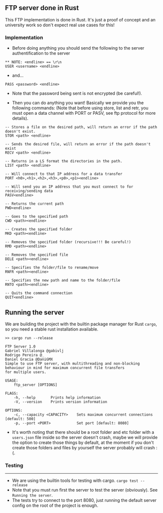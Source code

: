 ## FTP server done in Rust

This FTP implementation is done in Rust. It's just a proof of concept and an university work
so don't expect real use cases for this!

### Implementation

- Before doing anything you should send the following to the server authentification to the server

```
** NOTE: <endline> == \r\n
USER <username> <endline>
```

- and...

```
PASS <password> <endline>
```

- Note that the password being sent is not encrypted (be careful!).

- Then you can do anything you want! Basically we provide you the following commands: (Note
  that before using store, list and retr, you must open a data channel with PORT or PASV, see ftp protocol for more details).

```
-- Stores a file on the desired path, will return an error if the path doesn't exist.
STOR <path> <endline>
```

```
-- Sends the desired file, will return an error if the path doesn't exist
RECV <path> <endline>
```

```
-- Returns in a LS format the directories in the path.
LIST <path> <endline>
```

```
-- Will connect to that IP address for a data transfer
PORT <h0>,<h1>,<h2>,<h3>,<p0>,<p1><endline>
```

```
-- Will send you an IP address that you must connect to for receiving/sending data
PASV<endline>
```

```
-- Returns the current path
PWD<endline>
```

```
-- Goes to the specified path
CWD <path><endline>
```

```
-- Creates the specified folder
MKD <path><endline>
```

```
-- Removes the specified folder (recursive!!! Be careful!)
RMD <path><endline>
```

```
-- Removes the specified file
DELE <path><endline>
```

```
-- Specifies the folder/file to rename/move
RNFR <path><endline>
```

```
-- Specifies the new path and name to the folder/file
RNTO <path><endline>
```

```
-- Quits the command connection
QUIT<endline>
```

## Running the server

We are building the project with the builtin package manager for Rust `cargo`, so you need a stable rust installation available.

```
>> cargo run --release

FTP Server 1.0
Gabriel Villalonga @gabivlj
Rodrigo Pereira @_
Daniel Gracia @DaniGMX
Simple to use FTP server, with multithreading and non-blocking behaviour in mind for maximum concurrent file transfers
for multiple users.

USAGE:
    ftp_server [OPTIONS]

FLAGS:
    -h, --help       Prints help information
    -V, --version    Prints version information

OPTIONS:
    -c, --capacity <CAPACITY>    Sets maximum concurrent connections [default: 500]
    -p, --port <PORT>            Set port [default: 8080]
```

- It's worth noting that there should be a root folder and etc folder
  with a `users.json` file inside so the server doesn't crash, maybe we will provide the option to create those things by default, at the moment if you don't create those folders and files by yourself the server probably will crash :(.

### Testing

---

- We are using the builtin tools for testing with cargo. `cargo test --release`
- Note that you must run first the server to test the server (obviously). See `Running the server`.
- The tests try to connect to the port 8080, just running the default server config on the root of the project is enough.
